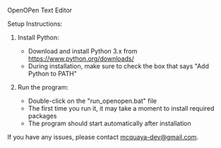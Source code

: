 OpenOPen Text Editor

Setup Instructions:

1. Install Python:
   - Download and install Python 3.x from https://www.python.org/downloads/
   - During installation, make sure to check the box that says "Add Python to PATH"

2. Run the program:
   - Double-click on the "run_openopen.bat" file
   - The first time you run it, it may take a moment to install required packages
   - The program should start automatically after installation

If you have any issues, please contact mcquaya-dev@gmail.com.
